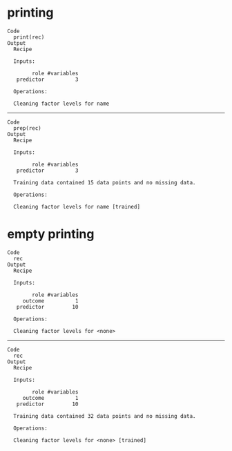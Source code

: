 # printing

    Code
      print(rec)
    Output
      Recipe
      
      Inputs:
      
            role #variables
       predictor          3
      
      Operations:
      
      Cleaning factor levels for name

---

    Code
      prep(rec)
    Output
      Recipe
      
      Inputs:
      
            role #variables
       predictor          3
      
      Training data contained 15 data points and no missing data.
      
      Operations:
      
      Cleaning factor levels for name [trained]

# empty printing

    Code
      rec
    Output
      Recipe
      
      Inputs:
      
            role #variables
         outcome          1
       predictor         10
      
      Operations:
      
      Cleaning factor levels for <none>

---

    Code
      rec
    Output
      Recipe
      
      Inputs:
      
            role #variables
         outcome          1
       predictor         10
      
      Training data contained 32 data points and no missing data.
      
      Operations:
      
      Cleaning factor levels for <none> [trained]

